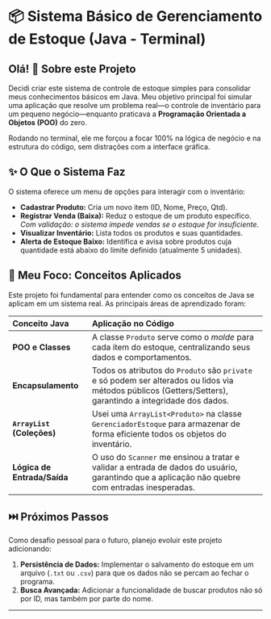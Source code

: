 # 📦 Sistema Básico de Gerenciamento de Estoque (Java - Terminal)

## Olá! 👋 Sobre este Projeto

Decidi criar este sistema de controle de estoque simples para consolidar meus conhecimentos básicos em Java. Meu objetivo principal foi simular uma aplicação que resolve um problema real—o controle de inventário para um pequeno negócio—enquanto praticava a **Programação Orientada a Objetos (POO)** do zero.

Rodando no terminal, ele me forçou a focar 100% na lógica de negócio e na estrutura do código, sem distrações com a interface gráfica.

## ✨ O Que o Sistema Faz

O sistema oferece um menu de opções para interagir com o inventário:

* **Cadastrar Produto:** Cria um novo item (ID, Nome, Preço, Qtd).
* **Registrar Venda (Baixa):** Reduz o estoque de um produto específico. *Com validação: o sistema impede vendas se o estoque for insuficiente.*
* **Visualizar Inventário:** Lista todos os produtos e suas quantidades.
* **Alerta de Estoque Baixo:** Identifica e avisa sobre produtos cuja quantidade está abaixo do limite definido (atualmente 5 unidades).

## 🧠 Meu Foco: Conceitos Aplicados

Este projeto foi fundamental para entender como os conceitos de Java se aplicam em um sistema real. As principais áreas de aprendizado foram:

| Conceito Java | Aplicação no Código |
| :--- | :--- |
| **POO e Classes** | A classe `Produto` serve como o *molde* para cada item do estoque, centralizando seus dados e comportamentos. |
| **Encapsulamento** | Todos os atributos do `Produto` são `private` e só podem ser alterados ou lidos via métodos públicos (Getters/Setters), garantindo a integridade dos dados. |
| **`ArrayList` (Coleções)** | Usei uma `ArrayList<Produto>` na classe `GerenciadorEstoque` para armazenar de forma eficiente todos os objetos do inventário. |
| **Lógica de Entrada/Saída** | O uso do `Scanner` me ensinou a tratar e validar a entrada de dados do usuário, garantindo que a aplicação não quebre com entradas inesperadas. |

## ⏭️ Próximos Passos 

Como desafio pessoal para o futuro, planejo evoluir este projeto adicionando:

1.  **Persistência de Dados:** Implementar o salvamento do estoque em um arquivo (`.txt` ou `.csv`) para que os dados não se percam ao fechar o programa.
2.  **Busca Avançada:** Adicionar a funcionalidade de buscar produtos não só por ID, mas também por parte do nome.
---

